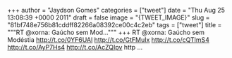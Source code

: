 
+++
author = "Jaydson Gomes"
categories = ["tweet"]
date = "Thu Aug 25 13:08:39 +0000 2011"
draft = false
image = "{TWEET_IMAGE}"
slug = "81bf748e756b81cddff82266a08392ce00c4c2eb"
tags = ["tweet"]
title = """RT @xorna: Gaúcho sem Mod..."""
+++
RT @xorna: Gaúcho sem Modéstia  http://t.co/0YF6UAl http://t.co/GtFMuIx http://t.co/cQTlmS4 http://t.co/AyP7Hs4 http://t.co/AcZQIpv http ...
